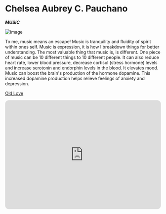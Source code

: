 # Chelsea Aubrey C. Pauchano
***MUSIC***
          
![image](https://user-images.githubusercontent.com/118231409/204133016-89edb526-cebd-4928-a9b9-9ba6258b9f0e.png)

To me, music means an escape! Music is tranquility and fluidity of spirit within ones self. Music is expression, it is how I breakdown things for better understanding. The most valuable thing that music is, is different. One piece of music can be 10 different things to 10 different people. It can also reduce heart rate, lower blood pressure, decrease cortisol (stress hormone) levels and increase serotonin and endorphin levels in the blood. It elevates mood. Music can boost the brain's production of the hormone dopamine. This increased dopamine production helps relieve feelings of anxiety and depression.

[Old Love](https://open.spotify.com/track/3W4U7TEgILGpq0EmquurtH)

<iframe style="border-radius:12px" src="https://open.spotify.com/embed/track/3W4U7TEgILGpq0EmquurtH?utm_source=generator" width="100%" height="352" frameBorder="0" allowfullscreen="" allow="autoplay; clipboard-write; encrypted-media; fullscreen; picture-in-picture" loading="lazy"></iframe>

